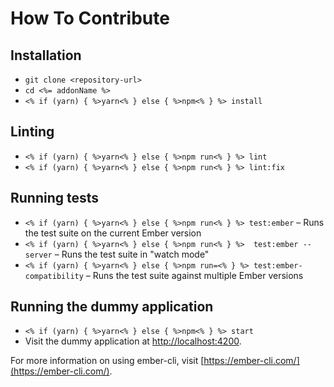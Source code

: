 # How To Contribute

## Installation

* `git clone <repository-url>`
* `cd <%= addonName %>`
* `<% if (yarn) { %>yarn<% } else { %>npm<% } %> install`

## Linting

* `<% if (yarn) { %>yarn<% } else { %>npm run<% } %> lint`
* `<% if (yarn) { %>yarn<% } else { %>npm run<% } %> lint:fix`

## Running tests

* `<% if (yarn) { %>yarn<% } else { %>npm run<% } %> test:ember` – Runs the test suite on the current Ember version
* `<% if (yarn) { %>yarn<% } else { %>npm run<% } %>  test:ember --server` – Runs the test suite in "watch mode"
* `<% if (yarn) { %>yarn<% } else { %>npm run=<% } %> test:ember-compatibility` – Runs the test suite against multiple Ember versions

## Running the dummy application

* `<% if (yarn) { %>yarn<% } else { %>npm<% } %> start`
* Visit the dummy application at [http://localhost:4200](http://localhost:4200).

For more information on using ember-cli, visit [https://ember-cli.com/](https://ember-cli.com/).
